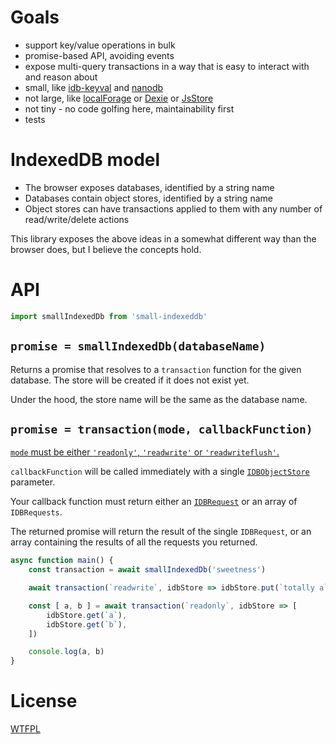 # Goals

- support key/value operations in bulk
- promise-based API, avoiding events
- expose multi-query transactions in a way that is easy to interact with and reason about
- small, like [idb-keyval](https://github.com/jakearchibald/idb-keyval) and [nanodb](https://github.com/lrlna/nanoidb)
- not large, like [localForage](https://github.com/localForage/localForage/blob/master/src/localforage.js) or [Dexie](https://github.com/dfahlander/Dexie.js/blob/master/src/Dexie.js) or [JsStore](https://github.com/ujjwalguptaofficial/JsStore/blob/master/Code/JsStore/JsStoreInstance.ts)
- not tiny - no code golfing here, maintainability first
- tests

# IndexedDB model

- The browser exposes databases, identified by a string name
- Databases contain object stores, identified by a string name
- Object stores can have transactions applied to them with any number of read/write/delete actions

This library exposes the above ideas in a somewhat different way than the browser does, but I believe the concepts hold.

# API

```js
import smallIndexedDb from 'small-indexeddb'
```

## `promise = smallIndexedDb(databaseName)`

Returns a promise that resolves to a `transaction` function for the given database.  The store will be created if it does not exist yet.

Under the hood, the store name will be the same as the database name.

## `promise = transaction(mode, callbackFunction)`

[`mode` must be either `'readonly'`, `'readwrite'` or `'readwriteflush'`.](https://developer.mozilla.org/en-US/docs/Web/API/IDBDatabase/transaction#Parameters)

`callbackFunction` will be called immediately with a single [`IDBObjectStore`](https://developer.mozilla.org/en-US/docs/Web/API/IDBObjectStore) parameter.

Your callback function must return either an [`IDBRequest`](https://developer.mozilla.org/en-US/docs/Web/API/IDBRequest) or an array of `IDBRequests`.

The returned promise will return the result of the single `IDBRequest`, or an array containing the results of all the requests you returned.

```js
async function main() {
	const transaction = await smallIndexedDb('sweetness')

	await transaction(`readwrite`, idbStore => idbStore.put(`totally a`, `a`))

	const [ a, b ] = await transaction(`readonly`, idbStore => [
		idbStore.get(`a`),
		idbStore.get(`b`),
	])

	console.log(a, b)
}
```

# License

[WTFPL](http://wtfpl2.com)
